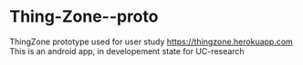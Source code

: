 # Thing-Zone--proto

ThingZone prototype used for user study https://thingzone.herokuapp.com
This is an android app, in developement state for UC-research
